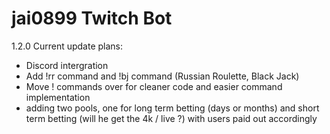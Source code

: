 # jai0899 Twitch Bot

1.2.0
Current update plans:
- Discord intergration
- Add !rr command and !bj command (Russian Roulette, Black Jack)
- Move ! commands over for cleaner code and easier command implementation
- adding two pools, one for long term betting (days or months) and short term betting (will he get the 4k / live ?) with users paid out accordingly
